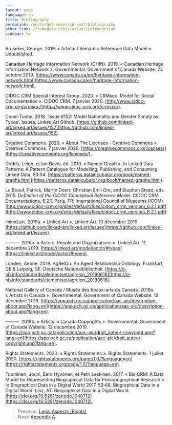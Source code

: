 ```yaml
---
layout: page
language: en
title: Bibliography
permalink: /en/target-model/current/bibliography
other_link: /fr/modele-cible/actuel/introduction
sidebar: tm
---
```

<!-- [Back to the Table of Contents](/collections-model/en/target-model/current/information#table-of-contents)
 -->


<a name="bruseker-2019"></a>Bruseker, George. 2019. « Artefact Semantic Reference Data Model ». Unpublished.

<a name="canadian-heritage-information-network-chin-2019"></a>Canadian Heritage Information Network (CHIN). 2019. « Canadian Heritage Information Network ». Governmental. Government of Canada Website. 23 octobre 2019. [https://www.canada.ca/en/heritage-information-network.html](https://www.canada.ca/en/heritage-information-network.html).



<a name="cidoc-crm-special-interest-group-2020"></a>CIDOC CRM Special Interest Group. 2020. « CRMsoc: Model for Social Documentation ». CIDOC CRM. 7 janvier 2020. [http://www.cidoc-crm.org/crmsoc/](http://www.cidoc-crm.org/crmsoc/).

<a name="conal-tuohy-2018"></a>Conal-Tuohy. 2018. ‘Issue #152: Model Nationality and Gender Simply as Types’. Issues. Linked.Art Github. [https://github.com/linked-art/linked.art/issues/152](https://github.com/linked-art/linked.art/issues/152).

<a name="creative-commons-2020"></a>Creative Commons. 2020. « About The Licenses - Creative Commons ». Creative Commons. 7 janvier 2020. [https://creativecommons.org/licenses/](https://creativecommons.org/licenses/).

<a name="dodds-and-davis-2019"></a>Dodds, Leigh, et Ian Davis, éd. 2019. « Named Graph ». In Linked Data Patterns: A Pattern Catalogue for Modelling, Publishing, and Consuming Linked Data, 53‑54. [https://patterns.dataincubator.org/book/named-graphs.html](https://patterns.dataincubator.org/book/named-graphs.html).



<a name="le-boeuf-et-al-2015"></a>Le Boeuf, Patrick, Martin Doerr, Christian Emil Ore, and Stephen Stead, eds. 2015. *Definition of the CIDOC Conceptual Reference Model*. CIDOC CRM Documentations, 6.2.1. Paris, FR: International Council of Museums (ICOM). [http://www.cidoc-crm.org/sites/default/files/cidoc\_crm\_version\_6.2.1.pdf](http://www.cidoc-crm.org/sites/default/files/cidoc\_crm\_version\_6.2.1.pdf)

<a name="linked-art-2019a"></a>linked.art. 2019a. « Linked Art ». Linked.Art. 10 décembre 2019. [https://github.com/linked-art/linked.art/issues](https://github.com/linked-art/linked.art/issues).

<a name="linked-art-2019b"></a>———. 2019b. « Actors: People and Organizations ». Linked.Art. 11 décembre 2019. [https://linked.art/model/actor/#types](https://linked.art/model/actor/#types).

<a name="lohden-2019"></a>Löhden, Aenne. 2019. AgRelOn: An Agent Relationship Ontology. Frankfurt, GE & Leipzig, GE: Deutsche Nationalbibliothek. [https://d-nb.info/standards/elementset/agrelon_20190618](https://d-nb.info/standards/elementset/agrelon_20190618).

<a name="national-gallery-of-canada-musée-des-beaux-arts-du-canada-2019a"></a>National Gallery of Canada / Musée des beaux-arts du Canada. 2019a. « Artists in Canada ». Governmental. Government of Canada Website. 12 décembre 2019. [https://app.pch.gc.ca/application/aac-aic/description-about.app?lang=en](https://app.pch.gc.ca/application/aac-aic/description-about.app?lang=en).

<a name="national-gallery-of-canada-musée-des-beaux-arts-du-canada-2019b"></a>———. 2019b. « Artists in Canada Copyrights ». Governmental. Government of Canada Website. 12 décembre 2019. [https://app.pch.gc.ca/application/aac-aic/droit_auteur-copyright.app?lang=en](https://app.pch.gc.ca/application/aac-aic/droit_auteur-copyright.app?lang=en).

<a name="rights-statements-2020"></a>Rights Statements. 2020. « Rights Statements ». Rights Statements. 1 juillet 2020. [https://rightsstatements.org/page/1.0/?language=en](https://rightsstatements.org/page/1.0/?language=en).

<a name="tuominen-hyvonen-and-leskinen-2017"></a>Tuominen, Jouni, Eero Hyvönen, et Petri Leskinen. 2017. « Bio CRM: A Data Model for Representing Biographical Data for Prosopographical Research ». In Biographical Data in a Digital World 2017, 59‑66. Biographical Data in a Digital World. Linz, AT: Biographical Data in a Digital World. [https://doi.org/10.5281/zenodo.1040712](https://doi.org/10.5281/zenodo.1040712).


> Previous: [Legal Aspects (Rights)](/collections-model/en/target-model/current/legal-aspects-rights)<br>Next: [Appendix A](/collections-model/en/target-model/current/appendix-a-data-provenance)